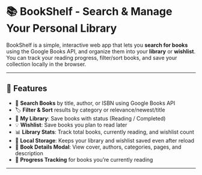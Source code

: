 # 📚 BookShelf - Search & Manage Your Personal Library

BookShelf is a simple, interactive web app that lets you **search for books** using the Google Books API, and organize them into your **library** or **wishlist**. You can track your reading progress, filter/sort books, and save your collection locally in the browser.

---

## 🚀 Features
- 🔎 **Search Books** by title, author, or ISBN using Google Books API  
- 🏷️ **Filter & Sort** results by category or relevance/newest/title  
- 📖 **My Library**: Save books with status (Reading / Completed)  
- 💡 **Wishlist**: Save books you plan to read later  
- 📊 **Library Stats**: Track total books, currently reading, and wishlist count  
- 💾 **Local Storage**: Keeps your library and wishlist saved even after reload  
- 📑 **Book Details Modal**: View cover, authors, categories, pages, and description  
- 🎯 **Progress Tracking** for books you’re currently reading  

---
